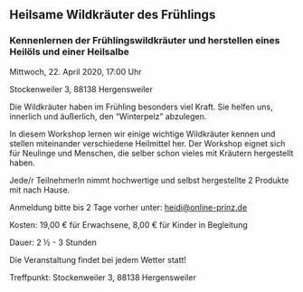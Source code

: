 ## Heilsame Wildkräuter des Frühlings

### Kennenlernen der Frühlingswildkräuter und herstellen eines Heilöls und einer Heilsalbe

Mittwoch, 22. April 2020, 17:00 Uhr

Stockenweiler 3, 88138 Hergensweiler

Die Wildkräuter haben im Frühling besonders viel Kraft. Sie helfen uns, innerlich und äußerlich, den “Winterpelz” abzulegen.

In diesem Workshop lernen wir einige wichtige Wildkräuter kennen und stellen miteinander verschiedene Heilmittel her. Der Workshop eignet sich für Neulinge und Menschen, die selber schon vieles mit Kräutern hergestellt haben.

Jede/r TeilnehmerIn nimmt hochwertige und selbst hergestellte 2 Produkte mit nach Hause.

Anmeldung bitte bis 2 Tage vorher unter: heidi@online-prinz.de

Kosten: 19,00 € für Erwachsene, 8,00 € für Kinder in Begleitung

Dauer: 2 ½ - 3 Stunden

Die Veranstaltung findet bei jedem Wetter statt!

Treffpunkt: Stockenweiler 3, 88138 Hergensweiler
